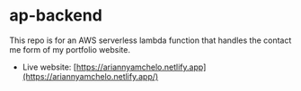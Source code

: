 # ap-backend

This repo is for an AWS serverless lambda function that handles the contact me form of my portfolio website.

- Live website: [https://ariannyamchelo.netlify.app](https://ariannyamchelo.netlify.app/)
